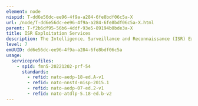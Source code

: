 ```yaml
---
element: node
nispid: T-dd6e56dc-ee96-4f9a-a284-6fe8bdf06c5a-X
url: /node/T-dd6e56dc-ee96-4f9a-a284-6fe8bdf06c5a-X.html
parent: T-f2b6df95-56b6-4ddf-93e5-89194b0bde3a-X
title: ISR Exploitation Services
description: The Intelligence, Surveillance and Reconnaissance (ISR) Exploitation Services provide the means to exploit collected ISR data. The services will provide the means to analyse and verify the collected data against the intelligence requirements. In support of analysis, the ISR Exploitation Services will support functions for the transformation, categorization, and matching of collected data.
level: 7
emUUID: dd6e56dc-ee96-4f9a-a284-6fe8bdf06c5a
usage:
  serviceprofiles:
    - spid: fmn5-20221202-prf-54
      standards:
        - refid: nato-aedp-18-ed.A-v1
        - refid: nato-nnstd-misp-2015.1
        - refid: nato-aedp-07-ed.2-v1
        - refid: nato-atdlp-5.18-ed.b-v2
---
```

